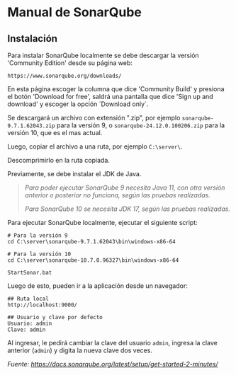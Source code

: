# Manual de SonarQube

## Instalación

Para instalar SonarQube localmente se debe descargar la versión 'Community Edition' desde su página web:

```
https://www.sonarqube.org/downloads/
```

En esta página escoger la columna que dice 'Community Build' y presiona el botón 'Download for free', saldrá una pantalla que dice 'Sign up and download' y escoger la opción ´Download only´.

Se descargará un archivo con extensión ".zip", por ejemplo `sonarqube-9.7.1.62043.zip` para la versión 9, o `sonarqube-24.12.0.100206.zip` para la versión 10, que es el mas actual.

Luego, copiar el archivo a una ruta, por ejemplo `C:\server\`.

Descomprimirlo en la ruta copiada.

Previamente, se debe instalar el JDK de Java.

> *Para poder ejecutar SonarQube 9 necesita Java 11, con otra versión anterior o posterior no funciona, según las pruebas realizadas.*
> 
> *Para SonarQube 10 se necesita JDK 17, según las pruebas realizadas.*

Para ejecutar SonarQube localmente, ejecutar el siguiente script:

```shell
# Para la versión 9
cd C:\server\sonarqube-9.7.1.62043\bin\windows-x86-64

# Para la versión 10
cd C:\server\sonarqube-10.7.0.96327\bin\windows-x86-64

StartSonar.bat
```

Luego de esto, pueden ir a la aplicación desde un navegador:

```
## Ruta local
http://localhost:9000/

## Usuario y clave por defecto
Usuario: admin
Clave: admin
```

Al ingresar, le pedirá cambiar la clave del usuario `admin`, ingresa la clave anterior (`admin`) y digita la nueva clave dos veces.



*Fuente: https://docs.sonarqube.org/latest/setup/get-started-2-minutes/*
